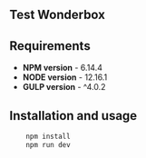 ## Test Wonderbox

## Requirements
- **NPM version** - 6.14.4
- **NODE version** - 12.16.1
- **GULP version** - ^4.0.2

## Installation and usage

```bash
    npm install
    npm run dev
```
